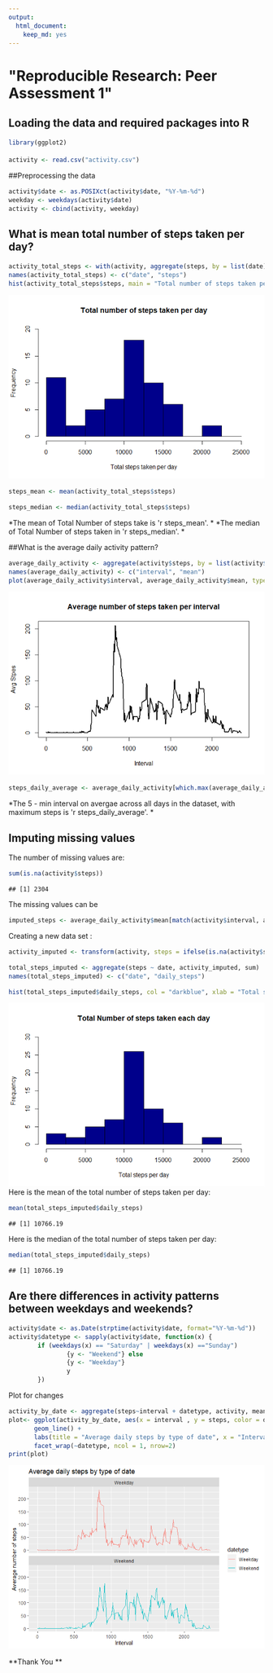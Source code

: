 ```yaml
---
output: 
  html_document: 
    keep_md: yes
---
```

"Reproducible Research: Peer Assessment 1"
================================================================



## Loading the data and required packages into R


```r
library(ggplot2)

activity <- read.csv("activity.csv")
```

##Preprocessing the data


```r
activity$date <- as.POSIXct(activity$date, "%Y-%m-%d")
weekday <- weekdays(activity$date)
activity <- cbind(activity, weekday)
```

## What is mean total number of steps taken per day?


```r
activity_total_steps <- with(activity, aggregate(steps, by = list(date), FUN = sum, na.rm = TRUE))
names(activity_total_steps) <- c("date", "steps")
hist(activity_total_steps$steps, main = "Total number of steps taken per day", xlab = "Total steps taken per day", col = "darkblue", ylim = c(0,20), breaks = seq(0,25000, by=2500))
```

![](PA1_template_files/figure-html/unnamed-chunk-4-1.png)<!-- -->


```r
steps_mean <- mean(activity_total_steps$steps)
```

```r
steps_median <- median(activity_total_steps$steps)
```
*The mean of Total Number of steps take is 'r steps_mean'. *
*The median of Total Number of steps taken in 'r steps_median'. *

##What is the average daily activity pattern?


```r
average_daily_activity <- aggregate(activity$steps, by = list(activity$interval), FUN = mean, na.rm = TRUE)
names(average_daily_activity) <- c("interval", "mean")
plot(average_daily_activity$interval, average_daily_activity$mean, type = "l", lwd = 2, xlab = "Interval", ylab = "Avg Stpes", main = "Average number of steps taken per interval" )
```

![](PA1_template_files/figure-html/unnamed-chunk-7-1.png)<!-- -->


```r
steps_daily_average <- average_daily_activity[which.max(average_daily_activity$mean), ]$interval
```

*The 5 - min interval on avergae across all days in the dataset, with maximum steps is 'r steps_daily_average'. *

## Imputing missing values

The number of missing values are: 

```r
sum(is.na(activity$steps))
```

```
## [1] 2304
```

The missing values can be 


```r
imputed_steps <- average_daily_activity$mean[match(activity$interval, average_daily_activity$interval)]
```

Creating a new data set :

```r
activity_imputed <- transform(activity, steps = ifelse(is.na(activity$steps), yes = imputed_steps, no = activity$steps))
```

```r
total_steps_imputed <- aggregate(steps ~ date, activity_imputed, sum)
names(total_steps_imputed) <- c("date", "daily_steps")
```

```r
hist(total_steps_imputed$daily_steps, col = "darkblue", xlab = "Total steps per day", ylim = c(0,30), main = "Total Number of steps taken each day", breaks = seq(0,25000, by = 2500))
```

![](PA1_template_files/figure-html/unnamed-chunk-13-1.png)<!-- -->
Here is the mean of the total number of steps taken per day:

```r
mean(total_steps_imputed$daily_steps)
```

```
## [1] 10766.19
```
Here is the median of the total number of steps taken per day:

```r
median(total_steps_imputed$daily_steps)
```

```
## [1] 10766.19
```

## Are there differences in activity patterns between weekdays and weekends?

```r
activity$date <- as.Date(strptime(activity$date, format="%Y-%m-%d"))
activity$datetype <- sapply(activity$date, function(x) {
        if (weekdays(x) == "Saturday" | weekdays(x) =="Sunday") 
                {y <- "Weekend"} else 
                {y <- "Weekday"}
                y
        })
```

Plot for changes 


```r
activity_by_date <- aggregate(steps~interval + datetype, activity, mean, na.rm = TRUE)
plot<- ggplot(activity_by_date, aes(x = interval , y = steps, color = datetype)) +
       geom_line() +
       labs(title = "Average daily steps by type of date", x = "Interval", y = "Average number of steps") +
       facet_wrap(~datetype, ncol = 1, nrow=2)
print(plot)
```

![](PA1_template_files/figure-html/unnamed-chunk-17-1.png)<!-- -->

**Thank You **
